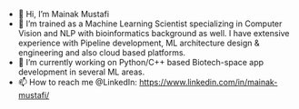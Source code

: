 - 👋 Hi, I’m Mainak Mustafi
- 👀 I’m trained as a Machine Learning Scientist specializing in Computer Vision and NLP with bioinformatics background as well. I have extensive experience with Pipeline development, ML architecture design & engineering and also cloud based platforms.
- 🌱 I’m currently working on Python/C++ based Biotech-space app development in several ML areas.
- 📫 How to reach me @LinkedIn: https://www.linkedin.com/in/mainak-mustafi/

<!--
**mainakm7/mainakm7** is a ✨ _special_ ✨ repository because its `README.md` (this file) appears on your GitHub profile.

Here are some ideas to get you started:

- 🔭 I’m currently working on ...
- 🌱 I’m currently learning ...
- 👯 I’m looking to collaborate on ...
- 🤔 I’m looking for help with ...
- 💬 Ask me about ...
- 📫 How to reach me: ...
- 😄 Pronouns: ...
- ⚡ Fun fact: ...
-->

